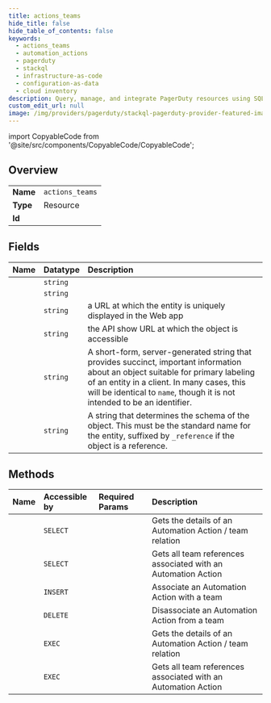 ```yaml
---
title: actions_teams
hide_title: false
hide_table_of_contents: false
keywords:
  - actions_teams
  - automation_actions
  - pagerduty    
  - stackql
  - infrastructure-as-code
  - configuration-as-data
  - cloud inventory
description: Query, manage, and integrate PagerDuty resources using SQL
custom_edit_url: null
image: /img/providers/pagerduty/stackql-pagerduty-provider-featured-image.png
---
```


import CopyableCode from '@site/src/components/CopyableCode/CopyableCode';




## Overview
<table><tbody>
<tr><td><b>Name</b></td><td><code>actions_teams</code></td></tr>
<tr><td><b>Type</b></td><td>Resource</td></tr>
<tr><td><b>Id</b></td><td><CopyableCode code="pagerduty.automation_actions.actions_teams" /></td></tr>
</tbody></table>

## Fields
| Name | Datatype | Description |
|:-----|:---------|:------------|
| <CopyableCode code="id" /> | `string` |  |
| <CopyableCode code="_type" /> | `string` |  |
| <CopyableCode code="html_url" /> | `string` | a URL at which the entity is uniquely displayed in the Web app |
| <CopyableCode code="self" /> | `string` | the API show URL at which the object is accessible |
| <CopyableCode code="summary" /> | `string` | A short-form, server-generated string that provides succinct, important information about an object suitable for primary labeling of an entity in a client. In many cases, this will be identical to `name`, though it is not intended to be an identifier. |
| <CopyableCode code="type" /> | `string` | A string that determines the schema of the object. This must be the standard name for the entity, suffixed by `_reference` if the object is a reference. |
## Methods
| Name | Accessible by | Required Params | Description |
|:-----|:--------------|:----------------|:------------|
| <CopyableCode code="get_automation_actions_action_team_association" /> | `SELECT` | <CopyableCode code="id, team_id" /> | Gets the details of an Automation Action / team relation |
| <CopyableCode code="get_automation_actions_action_team_associations" /> | `SELECT` | <CopyableCode code="id" /> | Gets all team references associated with an Automation Action |
| <CopyableCode code="create_automation_action_team_association" /> | `INSERT` | <CopyableCode code="id, data__team" /> | Associate an Automation Action with a team<br /> |
| <CopyableCode code="delete_automation_action_team_association" /> | `DELETE` | <CopyableCode code="id, team_id" /> | Disassociate an Automation Action from a team<br /> |
| <CopyableCode code="_get_automation_actions_action_team_association" /> | `EXEC` | <CopyableCode code="id, team_id" /> | Gets the details of an Automation Action / team relation |
| <CopyableCode code="_get_automation_actions_action_team_associations" /> | `EXEC` | <CopyableCode code="id" /> | Gets all team references associated with an Automation Action |
